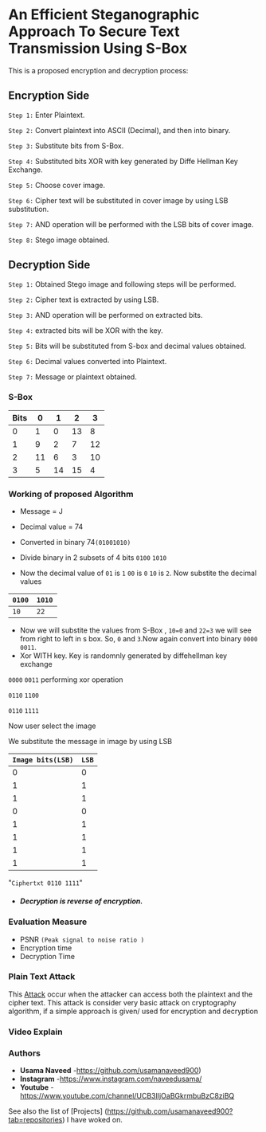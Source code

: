 # An Efficient Steganographic Approach To Secure Text Transmission Using S-Box
This is a proposed encryption and decryption process:
## Encryption Side
`Step 1:`  Enter Plaintext.

`Step 2:` Convert plaintext into ASCII (Decimal), and then into binary.

`Step 3:` Substitute bits from S-Box.

`Step 4:` Substituted bits XOR with key generated by Diffe Hellman Key Exchange.

`Step 5:` Choose cover image.

`Step 6:` Cipher text will be substituted in cover image by using LSB substitution.

`Step 7:` AND operation will be performed with the LSB bits of cover image.

`Step 8:` Stego image obtained.



## Decryption Side
`Step 1:` Obtained Stego image and following steps will be performed.

`Step 2:` Cipher text is extracted by using LSB.

`Step 3:` AND operation will be performed on extracted bits.

`Step 4:` extracted bits will be XOR with the key.

`Step 5:` Bits will be substituted from S-box and decimal values obtained.

`Step 6:` Decimal values converted into Plaintext.

`Step 7:` Message or plaintext obtained.

### S-Box

| Bits | 0 | 1 | 2  | 3 |
| ------------- | ------------- | ------------- | ------------- | ------------- |
| 0 | 1  | 0  | 13 | 8  |
| 1 | 9  | 2  | 7  | 12 |
| 2 | 11 | 6  | 3  | 10 |
| 3 | 5  | 14 | 15 | 4  |

###  Working of proposed Algorithm
- Message  = J
-	Decimal value = 74 
- Converted in binary 74`(01001010)`
-	Divide binary in  2 subsets of 4 bits
`0100`     `1010`

-	Now the decimal value of `01` is `1` `00` is `0` `10` is `2`. Now substite the decimal values

|`0100`|`1010`|
|------|------|
|`10`|`22`|

- Now we will substite the values from S-Box , `10=0` and  `22=3` we will see from right to left  in s box. So, `0` and `3`.Now again convert into binary `0000`  `0011`.
-	Xor WITH key. Key is randomnly generated by diffehellman key exchange

  `0000` `0011`             performing xor operation

  `0110` `1100`  

  `0110` `1111`
  
  Now user select the image 

  We substitute the message in image by using LSB 
  
  |`Image bits(LSB)`|`LSB`|
  |-----------------|-----|  
  |0|0|
  |1|1|
  |1|1|
  |0|0|
  |1|1|
  |1|1|
  |1|1|
  |1|1|

  "`Ciphertxt 0110 1111`"

- ##### Decryption is reverse of encryption.

### Evaluation Measure
- PSNR `(Peak signal to noise ratio )`
- Encryption time
- Decryption Time

### Plain Text Attack
This [Attack](https://github.com/usamanaveed900/Known-Plaintext-Attack) occur when the attacker can access both the plaintext and the cipher text. This attack is consider very basic attack on cryptography algorithm, if a simple approach is given/ used for encryption and decryption

### Video Explain

### Authors

* **Usama Naveed** -https://github.com/usamanaveed900)
* **Instagram** -https://www.instagram.com/naveedusama/
* **Youtube** -https://www.youtube.com/channel/UCB3IljOaBGkrmbuBzC8ziBQ

See also the list of [Projects] (https://github.com/usamanaveed900?tab=repositories) I have woked on.



